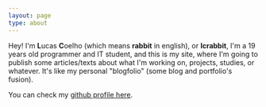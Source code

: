 ```yaml
---
layout: page
type: about
---
```


Hey! I'm **L**ucas **C**oelho (which means **rabbit** in english), or **lcrabbit**, I'm a 19 years old programmer and IT student, and this is my site, where I'm going to publish some articles/texts about what I'm working on, projects, studies, or whatever. It's like my personal "blogfolio" (some blog and portfolio's fusion).

You can check my [github profile here](https://github.com/lcrabbit).